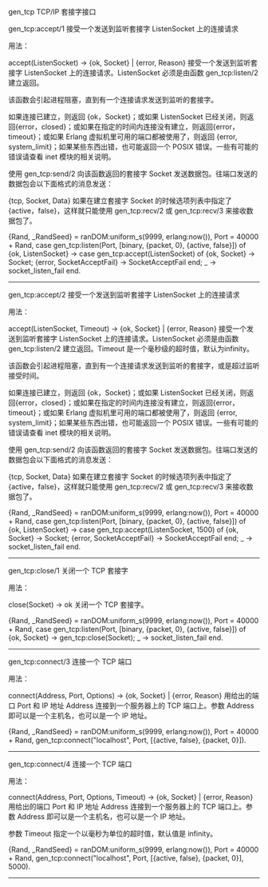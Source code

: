 gen_tcp TCP/IP 套接字接口

gen_tcp:accept/1
接受一个发送到监听套接字 ListenSocket 上的连接请求

用法：

accept(ListenSocket) -> {ok, Socket} | {error, Reason}
接受一个发送到监听套接字 ListenSocket 上的连接请求。ListenSocket 必须是由函数 gen_tcp:listen/2 建立返回。

该函数会引起进程阻塞，直到有一个连接请求发送到监听的套接字。

如果连接已建立，则返回 {ok，Socket}；或如果 ListenSocket 已经关闭，则返回{error，closed}；或如果在指定的时间内连接没有建立，则返回{error，timeout}；或如果 Erlang 虚拟机里可用的端口都被使用了，则返回 {error, system_limit}；如果某些东西出错，也可能返回一个 POSIX 错误。一些有可能的错误请查看 inet 模块的相关说明。

使用 gen_tcp:send/2 向该函数返回的套接字 Socket 发送数据包。往端口发送的数据包会以下面格式的消息发送：

{tcp, Socket, Data}
如果在建立套接字 Socket 的时候选项列表中指定了 {active，false}，这样就只能使用 gen_tcp:recv/2 或 gen_tcp:recv/3 来接收数据包了。

{Rand, _RandSeed} = ranDOM:uniform_s(9999, erlang:now()),
Port = 40000 + Rand,
case gen_tcp:listen(Port, [binary, {packet, 0}, {active, false}]) of
    {ok, ListenSocket} ->
        case gen_tcp:accept(ListenSocket) of
            {ok, Socket} ->
                Socket;
            {error, SocketAcceptFail} ->
                SocketAcceptFail
        end;
    _ ->
        socket_listen_fail
end.

----------
gen_tcp:accept/2
接受一个发送到监听套接字 ListenSocket 上的连接请求

用法：

accept(ListenSocket, Timeout) -> {ok, Socket} | {error, Reason}
接受一个发送到监听套接字 ListenSocket 上的连接请求。ListenSocket 必须是由函数 gen_tcp:listen/2 建立返回。Timeout 是一个毫秒级的超时值，默认为infinity。

该函数会引起进程阻塞，直到有一个连接请求发送到监听的套接字，或是超过监听接受时间。

如果连接已建立，则返回 {ok，Socket}；或如果 ListenSocket 已经关闭，则返回{error，closed}；或如果在指定的时间内连接没有建立，则返回{error，timeout}；或如果 Erlang 虚拟机里可用的端口都被使用了，则返回 {error, system_limit}；如果某些东西出错，也可能返回一个 POSIX 错误。一些有可能的错误请查看 inet 模块的相关说明。

使用 gen_tcp:send/2 向该函数返回的套接字 Socket 发送数据包。往端口发送的数据包会以下面格式的消息发送：

{tcp, Socket, Data}
如果在建立套接字 Socket 的时候选项列表中指定了 {active，false}，这样就只能使用 gen_tcp:recv/2 或 gen_tcp:recv/3 来接收数据包了。

{Rand, _RandSeed} = ranDOM:uniform_s(9999, erlang:now()),
Port = 40000 + Rand,
case gen_tcp:listen(Port, [binary, {packet, 0}, {active, false}]) of
    {ok, ListenSocket} ->
        case gen_tcp:accept(ListenSocket, 1500) of
            {ok, Socket} ->
                Socket;
            {error, SocketAcceptFail} ->
                SocketAcceptFail
        end;
    _ ->
        socket_listen_fail
end.

----------
gen_tcp:close/1
关闭一个 TCP 套接字

用法：

close(Socket) -> ok
关闭一个 TCP 套接字。

{Rand, _RandSeed} = ranDOM:uniform_s(9999, erlang:now()),
Port = 40000 + Rand,
case gen_tcp:listen(Port, [binary, {packet, 0}, {active, false}]) of
    {ok, Socket} ->
        gen_tcp:close(Socket);
    _ ->
        socket_listen_fail
end.

----------
gen_tcp:connect/3
连接一个 TCP 端口

用法：

connect(Address, Port, Options) -> {ok, Socket} | {error, Reason}
用给出的端口 Port 和 IP 地址 Address 连接到一个服务器上的 TCP 端口上。参数 Address 即可以是一个主机名，也可以是一个 IP 地址。

{Rand, _RandSeed} = ranDOM:uniform_s(9999, erlang:now()),
Port = 40000 + Rand,
gen_tcp:connect("localhost", Port, [{active, false}, {packet, 0}]).

----------
gen_tcp:connect/4
连接一个 TCP 端口

用法：

connect(Address, Port, Options, Timeout) -> {ok, Socket} | {error, Reason}
用给出的端口 Port 和 IP 地址 Address 连接到一个服务器上的 TCP 端口上。参数 Address 即可以是一个主机名，也可以是一个 IP 地址。

参数 Timeout 指定一个以毫秒为单位的超时值，默认值是 infinity。

{Rand, _RandSeed} = ranDOM:uniform_s(9999, erlang:now()),
Port = 40000 + Rand,
gen_tcp:connect("localhost", Port, [{active, false}, {packet, 0}], 5000).

----------
